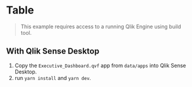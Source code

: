 # Table

> This example requires access to a running Qlik Engine using build tool.

## With Qlik Sense Desktop

1. Copy the `Executive_Dashboard.qvf` app from `data/apps` into Qlik Sense Desktop.
2. run `yarn install` and `yarn dev`.
